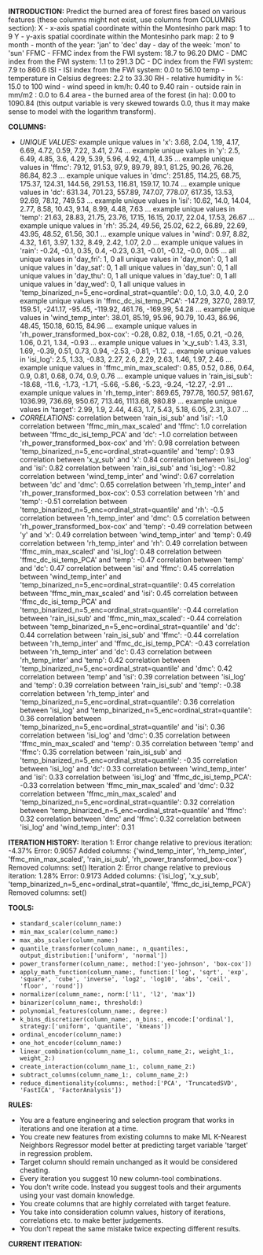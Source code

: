 **INTRODUCTION:**
Predict the burned area of forest fires based on various features (these columns might not exist, use columns from COLUMNS section):
X - x-axis spatial coordinate within the Montesinho park map: 1 to 9
Y - y-axis spatial coordinate within the Montesinho park map: 2 to 9
month - month of the year: 'jan' to 'dec'
day - day of the week: 'mon' to 'sun'
FFMC - FFMC index from the FWI system: 18.7 to 96.20
DMC - DMC index from the FWI system: 1.1 to 291.3
DC - DC index from the FWI system: 7.9 to 860.6
ISI - ISI index from the FWI system: 0.0 to 56.10
temp - temperature in Celsius degrees: 2.2 to 33.30
RH - relative humidity in %: 15.0 to 100
wind - wind speed in km/h: 0.40 to 9.40
rain - outside rain in mm/m2 : 0.0 to 6.4
area - the burned area of the forest (in ha): 0.00 to 1090.84 (this output variable is very skewed towards 0.0, thus it may make sense to model with the logarithm transform).

**COLUMNS:**
- *UNIQUE VALUES:*
example unique values in 'x': 3.68, 2.04, 1.19, 4.17, 6.69, 4.72, 0.59, 7.22, 3.41, 2.74 ...
example unique values in 'y': 2.5, 6.49, 4.85, 3.6, 4.29, 5.39, 5.96, 4.92, 4.11, 4.35 ...
example unique values in 'ffmc': 79.12, 91.53, 97.9, 89.79, 89.1, 81.25, 90.26, 76.26, 86.84, 82.3 ...
example unique values in 'dmc': 251.85, 114.25, 68.75, 175.37, 124.31, 144.56, 291.53, 116.81, 159.17, 10.74 ...
example unique values in 'dc': 631.34, 701.23, 557.89, 747.07, 778.07, 617.35, 13.53, 92.69, 78.12, 749.53 ...
example unique values in 'isi': 10.62, 14.0, 14.04, 2.77, 8.58, 10.43, 9.14, 8.99, 4.48, 7.63 ...
example unique values in 'temp': 21.63, 28.83, 21.75, 23.76, 17.15, 16.15, 20.17, 22.04, 17.53, 26.67 ...
example unique values in 'rh': 35.24, 49.56, 25.02, 62.2, 66.89, 22.69, 43.95, 48.52, 61.56, 30.1 ...
example unique values in 'wind': 0.97, 8.82, 4.32, 1.61, 3.97, 1.32, 8.49, 2.42, 1.07, 2.0 ...
example unique values in 'rain': -0.24, -0.1, 0.35, 0.4, -0.23, 0.31, -0.01, -0.12, -0.0, 0.05 ...
all unique values in 'day_fri': 1, 0
all unique values in 'day_mon': 0, 1
all unique values in 'day_sat': 0, 1
all unique values in 'day_sun': 0, 1
all unique values in 'day_thu': 0, 1
all unique values in 'day_tue': 0, 1
all unique values in 'day_wed': 0, 1
all unique values in 'temp_binarized_n=5_enc=ordinal_strat=quantile': 0.0, 1.0, 3.0, 4.0, 2.0
example unique values in 'ffmc_dc_isi_temp_PCA': -147.29, 327.0, 289.17, 159.51, -241.17, -95.45, -119.92, 461.76, -169.99, 54.28 ...
example unique values in 'wind_temp_inter': 38.01, 85.19, 95.96, 90.79, 10.43, 86.96, 48.45, 150.18, 60.15, 84.96 ...
example unique values in 'rh_power_transformed_box-cox': -0.28, 0.82, 0.18, -1.65, 0.21, -0.26, 1.06, 0.21, 1.34, -0.93 ...
example unique values in 'x_y_sub': 1.43, 3.31, 1.69, -0.39, 0.51, 0.73, 0.94, -2.53, -0.81, -1.12 ...
example unique values in 'isi_log': 2.5, 1.33, -0.83, 2.27, 2.6, 2.29, 2.63, 1.46, 1.97, 2.46 ...
example unique values in 'ffmc_min_max_scaled': 0.85, 0.52, 0.86, 0.64, 0.9, 0.81, 0.68, 0.74, 0.9, 0.76 ...
example unique values in 'rain_isi_sub': -18.68, -11.6, -1.73, -1.71, -5.66, -5.86, -5.23, -9.24, -12.27, -2.91 ...
example unique values in 'rh_temp_inter': 869.65, 797.78, 160.57, 981.67, 1036.99, 736.69, 950.67, 713.46, 1113.68, 980.89 ...
example unique values in 'target': 2.99, 1.9, 2.44, 4.63, 1.7, 5.43, 5.18, 6.05, 2.31, 3.07 ...
- *CORRELATIONS:*
correlation between 'rain_isi_sub' and 'isi': -1.0
correlation between 'ffmc_min_max_scaled' and 'ffmc': 1.0
correlation between 'ffmc_dc_isi_temp_PCA' and 'dc': -1.0
correlation between 'rh_power_transformed_box-cox' and 'rh': 0.98
correlation between 'temp_binarized_n=5_enc=ordinal_strat=quantile' and 'temp': 0.93
correlation between 'x_y_sub' and 'x': 0.84
correlation between 'isi_log' and 'isi': 0.82
correlation between 'rain_isi_sub' and 'isi_log': -0.82
correlation between 'wind_temp_inter' and 'wind': 0.67
correlation between 'dc' and 'dmc': 0.65
correlation between 'rh_temp_inter' and 'rh_power_transformed_box-cox': 0.53
correlation between 'rh' and 'temp': -0.51
correlation between 'temp_binarized_n=5_enc=ordinal_strat=quantile' and 'rh': -0.5
correlation between 'rh_temp_inter' and 'dmc': 0.5
correlation between 'rh_power_transformed_box-cox' and 'temp': -0.49
correlation between 'y' and 'x': 0.49
correlation between 'wind_temp_inter' and 'temp': 0.49
correlation between 'rh_temp_inter' and 'rh': 0.49
correlation between 'ffmc_min_max_scaled' and 'isi_log': 0.48
correlation between 'ffmc_dc_isi_temp_PCA' and 'temp': -0.47
correlation between 'temp' and 'dc': 0.47
correlation between 'isi' and 'ffmc': 0.45
correlation between 'wind_temp_inter' and 'temp_binarized_n=5_enc=ordinal_strat=quantile': 0.45
correlation between 'ffmc_min_max_scaled' and 'isi': 0.45
correlation between 'ffmc_dc_isi_temp_PCA' and 'temp_binarized_n=5_enc=ordinal_strat=quantile': -0.44
correlation between 'rain_isi_sub' and 'ffmc_min_max_scaled': -0.44
correlation between 'temp_binarized_n=5_enc=ordinal_strat=quantile' and 'dc': 0.44
correlation between 'rain_isi_sub' and 'ffmc': -0.44
correlation between 'rh_temp_inter' and 'ffmc_dc_isi_temp_PCA': -0.43
correlation between 'rh_temp_inter' and 'dc': 0.43
correlation between 'rh_temp_inter' and 'temp': 0.42
correlation between 'temp_binarized_n=5_enc=ordinal_strat=quantile' and 'dmc': 0.42
correlation between 'temp' and 'isi': 0.39
correlation between 'isi_log' and 'temp': 0.39
correlation between 'rain_isi_sub' and 'temp': -0.38
correlation between 'rh_temp_inter' and 'temp_binarized_n=5_enc=ordinal_strat=quantile': 0.36
correlation between 'isi_log' and 'temp_binarized_n=5_enc=ordinal_strat=quantile': 0.36
correlation between 'temp_binarized_n=5_enc=ordinal_strat=quantile' and 'isi': 0.36
correlation between 'isi_log' and 'dmc': 0.35
correlation between 'ffmc_min_max_scaled' and 'temp': 0.35
correlation between 'temp' and 'ffmc': 0.35
correlation between 'rain_isi_sub' and 'temp_binarized_n=5_enc=ordinal_strat=quantile': -0.35
correlation between 'isi_log' and 'dc': 0.33
correlation between 'wind_temp_inter' and 'isi': 0.33
correlation between 'isi_log' and 'ffmc_dc_isi_temp_PCA': -0.33
correlation between 'ffmc_min_max_scaled' and 'dmc': 0.32
correlation between 'ffmc_min_max_scaled' and 'temp_binarized_n=5_enc=ordinal_strat=quantile': 0.32
correlation between 'temp_binarized_n=5_enc=ordinal_strat=quantile' and 'ffmc': 0.32
correlation between 'dmc' and 'ffmc': 0.32
correlation between 'isi_log' and 'wind_temp_inter': 0.31

**ITERATION HISTORY:**
Iteration 1:
Error change relative to previous iteration: -4.37%
Error: 0.9057
Added columns: {'wind_temp_inter', 'rh_temp_inter', 'ffmc_min_max_scaled', 'rain_isi_sub', 'rh_power_transformed_box-cox'}
Removed columns: set()
Iteration 2:
Error change relative to previous iteration: 1.28%
Error: 0.9173
Added columns: {'isi_log', 'x_y_sub', 'temp_binarized_n=5_enc=ordinal_strat=quantile', 'ffmc_dc_isi_temp_PCA'}
Removed columns: set()

**TOOLS:**
- `standard_scaler(column_name:)`
- `min_max_scaler(column_name:)`
- `max_abs_scaler(column_name:)`
- `quantile_transformer(column_name:, n_quantiles:, output_distribution:['uniform', 'normal'])`
- `power_transformer(column_name:, method:['yeo-johnson', 'box-cox'])`
- `apply_math_function(column_name:, function:['log', 'sqrt', 'exp', 'square', 'cube', 'inverse', 'log2', 'log10', 'abs', 'ceil', 'floor', 'round'])`
- `normalizer(column_name:, norm:['l1', 'l2', 'max'])`
- `binarizer(column_name:, threshold:)`
- `polynomial_features(column_name:, degree:)`
- `k_bins_discretizer(column_name:, n_bins:, encode:['ordinal'], strategy:['uniform', 'quantile', 'kmeans'])`
- `ordinal_encoder(column_name:)`
- `one_hot_encoder(column_name:)`
- `linear_combination(column_name_1:, column_name_2:, weight_1:, weight_2:)`
- `create_interaction(column_name_1:, column_name_2:)`
- `subtract_columns(column_name_1:, column_name_2:)`
- `reduce_dimentionality(columns:, method:['PCA', 'TruncatedSVD', 'FastICA', 'FactorAnalysis'])`

**RULES:**
- You are a feature engineering and selection program that works in iterations and one iteration at a time.
- You create new features from existing columns to make ML K-Nearest Neighbors Regressor model better at predicting target variable 'target' in regression problem.
- Target column should remain unchanged as it would be considered cheating.
- Every iteration you suggest 10 new column-tool combinations.
- You don't write code. Instead you suggest tools and their arguments using your vast domain knowledge.
- You create columns that are highly correlated with target feature.
- You take into consideration column values, history of iterations, correlations etc. to make better judgements.
- You don't repeat the same mistake twice expecting different results.

**CURRENT ITERATION:**